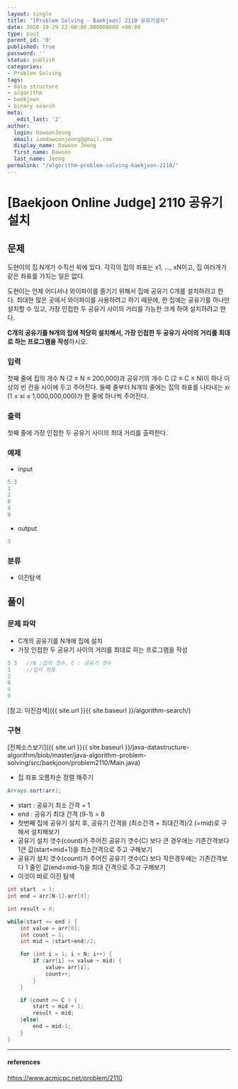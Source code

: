 ```yaml
---
layout: single
title: "[Problem Solving - Baekjoon] 2110 공유기설치"
date: 2020-10-29 22:00:00.000000000 +09:00
type: post
parent_id: '0'
published: true
password: ''
status: publish
categories:
- Problem Solving
tags:
- data structure
- algorithm
- baekjoon
- binary search
meta:
  _edit_last: '2'
author:
  login: DawoonJeong
  email: iamdawoonjeong@gmail.com
  display_name: Dawoon Jeong
  first_name: Dawoon
  last_name: Jeong
permalink: "/algorithm-problem-solving-baekjoon-2110/"
---
```

# [Baekjoon Online Judge] 2110 공유기설치

## 문제
도현이의 집 N개가 수직선 위에 있다. 각각의 집의 좌표는 x1, ..., xN이고, 집 여러개가 같은 좌표를 가지는 일은 없다.

도현이는 언제 어디서나 와이파이를 즐기기 위해서 집에 공유기 C개를 설치하려고 한다. 최대한 많은 곳에서 와이파이를 사용하려고 하기 때문에, 한 집에는 공유기를 하나만 설치할 수 있고, 가장 인접한 두 공유기 사이의 거리를 가능한 크게 하여 설치하려고 한다.

**C개의 공유기를 N개의 집에 적당히 설치해서, 가장 인접한 두 공유기 사이의 거리를 최대로 하는 프로그램을 작성**하시오.

### 입력
첫째 줄에 집의 개수 N (2 ≤ N ≤ 200,000)과 공유기의 개수 C (2 ≤ C ≤ N)이 하나 이상의 빈 칸을 사이에 두고 주어진다. 둘째 줄부터 N개의 줄에는 집의 좌표를 나타내는 xi (1 ≤ xi ≤ 1,000,000,000)가 한 줄에 하나씩 주어진다.

### 출력
첫째 줄에 가장 인접한 두 공유기 사이의 최대 거리를 출력한다.

### 예제

- input

```java
5 3
1
2
8
4
9
```

- output

```java
3
```

### 분류
- 이진탐색

## 풀이

### 문제 파악

- C개의 공유기를 N개에 집에 설치
- 가장 인접한 두 공유기 사이의 거리를 최대로 하는 프로그램을 작성

```java
5 3   //N :집의 갯수, C : 공유기 갯수
1     //집의 좌표
2
8
4
9
```

[참고: 이진검색]({{ site.url }}{{ site.baseurl }}/algorithm-search/)


### 구현

[전체소스보기]({{ site.url }}{{ site.baseurl }}/java-datastructure-algorithm/blob/master/java-algorithm-problem-solving/src/baekjoon/problem2110/Main.java)

- 집 좌표 오름차순 정렬 해주기

```java
Arrays.sort(arr);
```

- start : 공유기 최소 간격 = 1
- end : 공유기 최대 간격 (9-1) = 8
- 첫번째 집에 공유기 설치 후, 공유기 간격을 (최소간격 + 최대간격)/2 (=mid)로 구해서 설치해보기
- 공유기 설치 갯수(count)가 주어진 공유기 갯수(C) 보다 큰 경우에는 기존간격보다 1큰 값(start=mid+1)을 최소간격으로 주고 구해보기
- 공유기 설치 갯수(count)가 주어진 공유기 갯수(C) 보다 작은경우에는 기존간격보다 1 줄인 값(end=mid-1)을 최대 간격으로 주고 구해보기
- 이것이 바로 이진 탐색

```java
int start  = 1;
int end = arr[N-1]-arr[0];

int result = 0;

while(start <= end ) {
    int value = arr[0];
    int count = 1;
    int mid = (start+end)/2;

    for (int i = 1; i < N; i++) {
        if (arr[i] >= value + mid) {
            value= arr[i];
            count++;
        }
    }

    if (count >= C ) {
        start = mid + 1;
        result = mid;
    }else{
        end = mid-1;
    }
}
```

---

#### references
<https://www.acmicpc.net/problem/2110>
